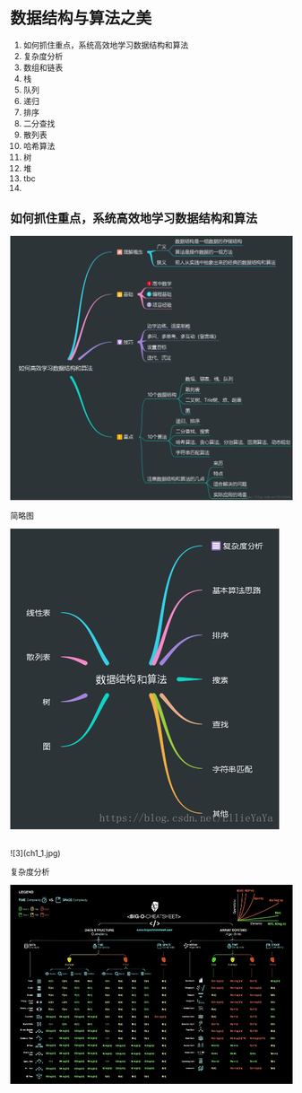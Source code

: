 # 数据结构与算法之美

1. 如何抓住重点，系统高效地学习数据结构和算法
2. 复杂度分析
3. 数组和链表
4. 栈
5. 队列
6. 递归
7. 排序
8. 二分查找
9. 散列表
10. 哈希算法
11. 树
12. 堆
13. tbc
14. 



## 如何抓住重点，系统高效地学习数据结构和算法

![1](ch1.png)<br>

简略图

![2](ch1_3.png)

<br>
![3](ch1_1.jpg)<br>

复杂度分析

![4](ch1_2.jpg)<br>